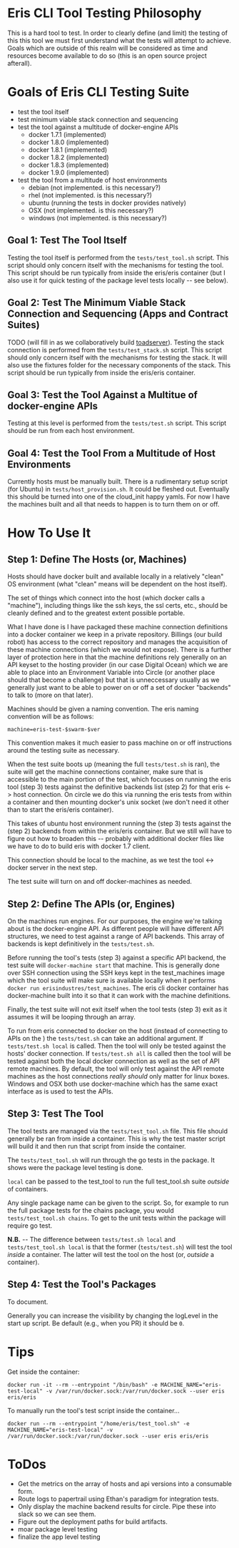# Eris CLI Tool Testing Philosophy

This is a hard tool to test. In order to clearly define (and limit) the testing of this this tool we must first understand what the tests will attempt to achieve. Goals which are outside of this realm will be considered as time and resources become available to do so (this is an open source project afterall).

# Goals of Eris CLI Testing Suite

* test the tool itself
* test minimum viable stack connection and sequencing
* test the tool against a multitude of docker-engine APIs
  * docker 1.7.1 (implemented)
  * docker 1.8.0 (implemented)
  * docker 1.8.1 (implemented)
  * docker 1.8.2 (implemented)
  * docker 1.8.3 (implemented)
  * docker 1.9.0 (implemented)
* test the tool from a multitude of host environments
  * debian (not implemented. is this necessary?)
  * rhel (not implemented. is this necessary?)
  * ubuntu (running the tests in docker provides natively)
  * OSX (not implemented. is this necessary?)
  * windows (not implemented. is this necessary?)

## Goal 1: Test The Tool Itself

Testing the tool itself is performed from the `tests/test_tool.sh` script. This script should only concern itself with the mechanisms for testing the tool. This script should be run typically from inside the eris/eris container (but I also use it for quick testing of the package level tests locally -- see below).

## Goal 2: Test The Minimum Viable Stack Connection and Sequencing (Apps and Contract Suites)

TODO (will fill in as we collaboratively build [toadserver](https://github.com/eris-ltd/toadserver)). Testing the stack connection is performed from the `tests/test_stack.sh` script. This script should only concern itself with the mechanisms for testing the stack. It will also use the fixtures folder for the necessary components of the stack. This script should be run typically from inside the eris/eris container.

## Goal 3: Test the Tool Against a Multitue of docker-engine APIs

Testing at this level is performed from the `tests/test.sh` script. This script should be run from each host environment.

## Goal 4: Test the Tool From a Multitude of Host Environments

Currently hosts must be manually built. There is a rudimentary setup script (for Ubuntu) in `tests/host_provision.sh`. It could be fleshed out. Eventually this should be turned into one of the cloud_init happy yamls. For now I have the machines built and all that needs to happen is to turn them on or off.

# How To Use It

## Step 1: Define The Hosts (or, Machines)

Hosts should have docker built and available locally in a relatively "clean" OS environment (what "clean" means will be dependent on the host itself).

The set of things which connect into the host (which docker calls a "machine"), including things like the ssh keys, the ssl certs, etc., should be cleanly defined and to the greatest extent possible portable.

What I have done is I have packaged these machine connection definitions into a docker container we keep in a private repository. Billings (our build robot) has access to the correct repository and manages the acquisition of these machine connections (which we would not expose). There is a further layer of protection here in that the machine definitions rely generally on an API keyset to the hosting provider (in our case Digital Ocean) which we are able to place into an Environment Variable into Circle (or another place should that become a challenge) but that is unneccessary usually as we generally just want to be able to power on or off a set of docker "backends" to talk to (more on that later).

Machines should be given a naming convention. The eris naming convention will be as follows:

```
machine=eris-test-$swarm-$ver
```

This convention makes it much easier to pass machine on or off instructions around the testing suite as necessary.

When the test suite boots up (meaning the full `tests/test.sh` is ran), the suite will get the machine connections container, make sure that is accessible to the main portion of the test, which focuses on running the eris tool (step 3) tests against the definitive backends list (step 2) for that eris <-> host connection. On circle we do this via running the eris tests from within a container and then mounting docker's unix socket (we don't need it other than to start the eris/eris container).

This takes of ubuntu host environment running the (step 3) tests against the (step 2) backends from within the eris/eris container. But we still will have to figure out how to broaden this -- probably with additional docker files like we have to do to build eris with docker 1.7 client.

This connection should be local to the machine, as we test the tool <-> docker server in the next step.

The test suite will turn on and off docker-machines as needed.

## Step 2: Define The APIs (or, Engines)

On the machines run engines. For our purposes, the engine we're talking about is the docker-engine API. As different people will have different API structures, we need to test against a range of API backends. This array of backends is kept definitively in the `tests/test.sh`.

Before running the tool's tests (step 3) against a specific API backend, the test suite will `docker-machine start` that machine. This is generally done over SSH connection using the SSH keys kept in the test_machines image which the tool suite will make sure is available locally when it performs `docker run erisindustres/test_machines`. The eris cli docker container has docker-machine built into it so that it can work with the machine definitions.

Finally, the test suite will not exit itself when the tool tests (step 3) exit as it assumes it will be looping through an array.

To run from eris connected to docker on the host (instead of connecting to APIs on the ) the `tests/test.sh` can take an additional argument. If `tests/test.sh local` is called. Then the tool will only be tested against the hosts' docker connection. If `tests/test.sh all` is called then the tool will be tested against both the local docker connection as well as the set of API remote machines. By default, the tool will only test against the API remote machines as the host connections *really should* only matter for linux boxes. Windows and OSX both use docker-machine which has the same exact interface as is used to test the APIs.

## Step 3: Test The Tool

The tool tests are managed via the `tests/test_tool.sh` file. This file should generally be ran from inside a container. This is why the test master script will build it and then run that script from inside the container.

The `tests/test_tool.sh` will run through the go tests in the package. It shows were the package level testing is done.

`local` can be passed to the test_tool to run the full test_tool.sh suite *outside* of containers.

Any single package name can be given to the script. So, for example to run the full package tests for the chains package, you would `tests/test_tool.sh chains`. To get to the unit tests within the package will require go test.

**N.B.** -- The difference between `tests/test.sh local` and `tests/test_tool.sh local` is that the former (`tests/test.sh`) will test the tool *inside* a container. The latter will test the tool on the host (or, *outside* a container).

## Step 4: Test the Tool's Packages

To document.

Generally you can increase the visibility by changing the logLevel in the start up script. Be default (e.g., when you PR) it should be `0`.

# Tips

Get inside the container:

```
docker run -it --rm --entrypoint "/bin/bash" -e MACHINE_NAME="eris-test-local" -v /var/run/docker.sock:/var/run/docker.sock --user eris eris/eris
```

To manually run the tool's test script inside the container...

```
docker run --rm --entrypoint "/home/eris/test_tool.sh" -e MACHINE_NAME="eris-test-local" -v /var/run/docker.sock:/var/run/docker.sock --user eris eris/eris
```

# ToDos

* Get the metrics on the array of hosts and api versions into a consumable form.
* Route logs to papertrail using Ethan's paradigm for integration tests.
* Only display the machine backend results for circle. Pipe these into slack so we can see them.
* Figure out the deployment paths for build artifacts.
* moar package level testing
* finalize the app level testing